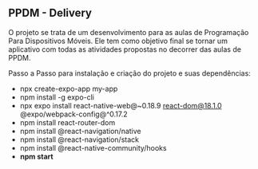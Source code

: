 ## PPDM - Delivery

O projeto se trata de um desenvolvimento para as aulas de Programação Para Dispositivos Móveis. Ele tem como objetivo final se tornar um aplicativo com todas as atividades propostas no decorrer das aulas de PPDM.

Passo a Passo para instalação e criação do projeto e suas dependências:
- npx create-expo-app my-app
- npm install -g expo-cli
- npx expo install react-native-web@~0.18.9 react-dom@18.1.0 @expo/webpack-config@^0.17.2
- npm install react-router-dom
- npm install @react-navigation/native
- npm install @react-navigation/stack
- npm install @react-native-community/hooks
- **npm start**
